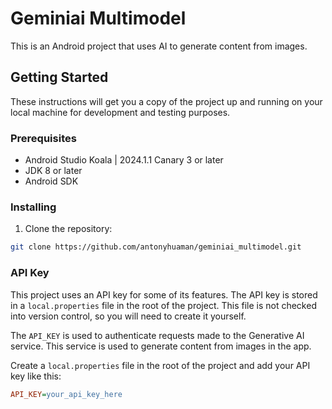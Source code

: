 # Geminiai Multimodel

This is an Android project that uses AI to generate content from images.

## Getting Started

These instructions will get you a copy of the project up and running on your local machine for development and testing purposes.

### Prerequisites

- Android Studio Koala | 2024.1.1 Canary 3 or later
- JDK 8 or later
- Android SDK

### Installing

1. Clone the repository:

```bash
git clone https://github.com/antonyhuaman/geminiai_multimodel.git
```

### API Key

This project uses an API key for some of its features. The API key is stored in a `local.properties` file in the root of the project. This file is not checked into version control, so you will need to create it yourself.

The `API_KEY` is used to authenticate requests made to the Generative AI service. This service is used to generate content from images in the app. 

Create a `local.properties` file in the root of the project and add your API key like this:

```ini
API_KEY=your_api_key_here
```
